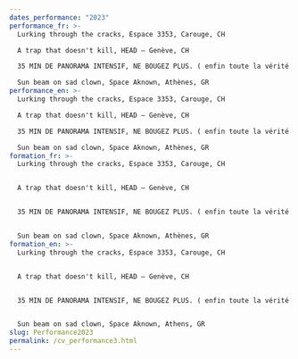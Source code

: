 ```yaml
---
dates_performance: "2023"
performance_fr: >-
  Lurking through the cracks, Espace 3353, Carouge, CH

  A trap that doesn't kill, HEAD – Genève, CH

  35 MIN DE PANORAMA INTENSIF, NE BOUGEZ PLUS. ( enfin toute la vérité sur la Suisse!), 5e Biennale Insulaire des espaces d’art de Genève, CH

  Sun beam on sad clown, Space Aknown, Athènes, GR
performance_en: >-
  Lurking through the cracks, Espace 3353, Carouge, CH

  A trap that doesn't kill, HEAD – Genève, CH

  35 MIN DE PANORAMA INTENSIF, NE BOUGEZ PLUS. ( enfin toute la vérité sur la Suisse!), 5e Biennale Insulaire des espaces d’art de Genève, CH

  Sun beam on sad clown, Space Aknown, Athènes, GR
formation_fr: >-
  Lurking through the cracks, Espace 3353, Carouge, CH


  A trap that doesn't kill, HEAD – Genève, CH


  35 MIN DE PANORAMA INTENSIF, NE BOUGEZ PLUS. ( enfin toute la vérité sur la Suisse! ), 5e Biennale Insulaire des espaces d’art de Genève, CH


  Sun beam on sad clown, Space Aknown, Athènes, GR
formation_en: >-
  Lurking through the cracks, Espace 3353, Carouge, CH


  A trap that doesn't kill, HEAD – Genève, CH


  35 MIN DE PANORAMA INTENSIF, NE BOUGEZ PLUS. ( enfin toute la vérité sur la Suisse!), 5e Biennale Insulaire des espaces d’art de Genève, CH


  Sun beam on sad clown, Space Aknown, Athens, GR
slug: Performance2023
permalink: /cv_performance3.html
---
```

